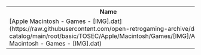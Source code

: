 <table>
<tr><th>Name</th><th>Size</th></tr>
<tr><td>[Apple Macintosh - Games - [IMG].dat](https://raw.githubusercontent.com/open-retrogaming-archive/dat-catalog/main/root/basic/TOSEC/Apple/Macintosh/Games/[IMG]/Apple Macintosh - Games - [IMG].dat)</td><td>1319</td></tr>
</table>
